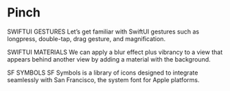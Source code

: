 # Pinch

SWIFTUI GESTURES
Let’s get familiar with SwiftUI gestures such as longpress, double-tap, drag gesture, and magnification.

SWIFTUI MATERIALS
We can apply a blur effect plus vibrancy to a view that appears
behind another view by adding a material with the background.

SF SYMBOLS
SF Symbols is a library of icons designed to integrate seamlessly
with San Francisco, the system font for Apple platforms.
